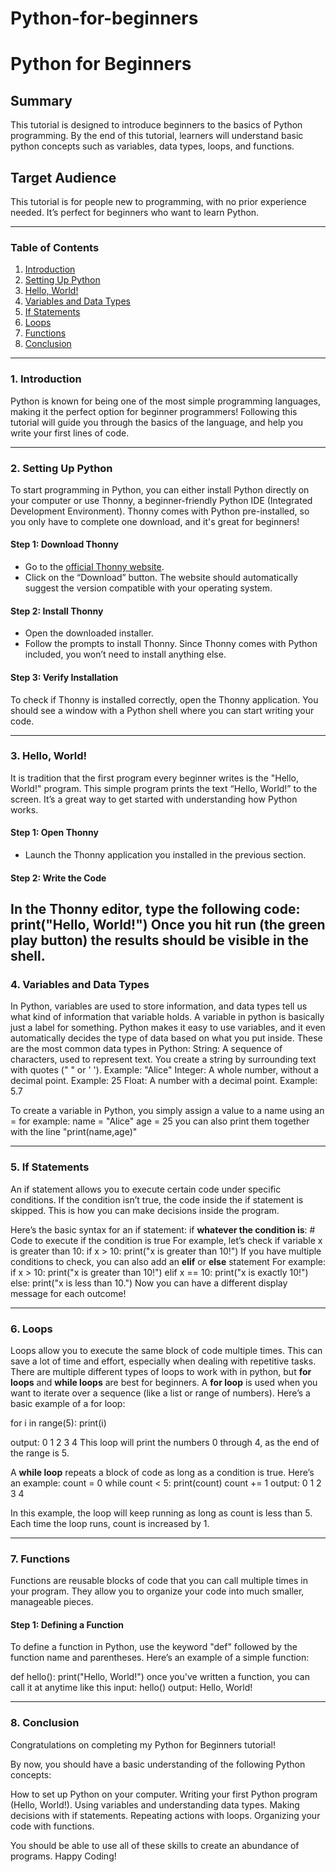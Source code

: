 # Python-for-beginners
# Python for Beginners

## Summary
This tutorial is designed to introduce beginners to the basics of Python programming. By the end of this tutorial, learners will understand basic python concepts such as variables, data types, loops, and functions.

## Target Audience
This tutorial is for people new to programming, with no prior experience needed. It’s perfect for beginners who want to learn Python.

---

### Table of Contents

1. [Introduction](#introduction)
2. [Setting Up Python](#setting-up-python)
3. [Hello, World!](#hello-world)
4. [Variables and Data Types](#variables-and-data-types)
5. [If Statements](#if-statements)
6. [Loops](#loops)
7. [Functions](#functions)
8. [Conclusion](#conclusion)


---

### 1. Introduction

Python is known for being one of the most simple programming languages,  making it the perfect option for beginner programmers! Following this tutorial will guide you through the basics of the language, and help you write your first lines of code.

---

### 2. Setting Up Python

To start programming in Python, you can either install Python directly on your computer or use Thonny, a beginner-friendly Python IDE (Integrated Development Environment). Thonny comes with Python pre-installed, so you only have to complete one download, and it's great for beginners!

#### Step 1: Download Thonny
- Go to the [official Thonny website](https://thonny.org/).
- Click on the “Download” button. The website should automatically suggest the version compatible with your operating system.

#### Step 2: Install Thonny
- Open the downloaded installer.
- Follow the prompts to install Thonny. Since Thonny comes with Python included, you won’t need to install anything else.

#### Step 3: Verify Installation
To check if Thonny is installed correctly, open the Thonny application. You should see a window with a Python shell where you can start writing your code.

---

### 3. Hello, World!

It is tradition that the first program  every beginner writes is the "Hello, World!" program. This simple program prints the text “Hello, World!” to the screen. It’s a great way to get started with understanding how Python works.

#### Step 1: Open Thonny
- Launch the Thonny application you installed in the previous section.

#### Step 2: Write the Code
In the Thonny editor, type the following code:
  print("Hello, World!")
Once you hit run (the green play button) the results should be visible in the shell.
---

### 4. Variables and Data Types

In Python, variables are used to store information, and data types tell us what kind of information that variable holds. A variable in python is basically just a label for something. Python makes it easy to use variables, and it even automatically decides the type of data based on what you put inside. These are the most common data types in Python:
  String: A sequence of characters, used to represent text. You create a string by surrounding text with quotes (" " or ' ').
    Example: "Alice"
  Integer: A whole number, without a decimal point.
    Example: 25
Float: A number with a decimal point.
    Example: 5.7

To create a variable in Python, you simply assign a value to a name using an =
  for example:
    name = "Alice"
    age = 25
you can also print them together with the line "print(name,age)"

---
### 5. If Statements

An if statement allows you to execute certain code under specific conditions. If the condition isn’t true, the code inside the if statement is skipped. This is how you can make decisions inside the program.

Here’s the basic syntax for an if statement:
  if **whatever the condition is**:
      # Code to execute if the condition is true
For example, let’s check if variable x is greater than 10:
  if x > 10:
      print("x is greater than 10!")
If you have multiple conditions to check, you can also add an **elif** or **else** statement
For example:
  if x > 10:
      print("x is greater than 10!")
  elif x == 10:
      print("x is exactly 10!")
  else:
      print("x is less than 10.")
Now you can have a different display message for each outcome!

---
### 6. Loops

Loops allow you to execute the same block of code multiple times. This can save a lot of time and effort, especially when dealing with repetitive tasks.
There are multiple different types of loops to work with in python, but **for loops** and **while loops** are best for beginners.
A **for loop** is used when you want to iterate over a sequence (like a list or range of numbers).
Here’s a basic example of a for loop:

for i in range(5):
    print(i)

output:
    0
    1
    2
    3
    4
This loop will print the numbers 0 through 4, as the end of the range is 5.

A **while loop** repeats a block of code as long as a condition is true. Here’s an example:
  count = 0
  while count < 5:
      print(count)
      count += 1
output:
  0
  1
  2
  3
  4

In this example, the loop will keep running as long as count is less than 5. Each time the loop runs, count is increased by 1.

---

### 7. Functions

Functions are reusable blocks of code that you can call multiple times in your program. They allow you to organize your code into much smaller, manageable pieces.

#### Step 1: Defining a Function
To define a function in Python, use the keyword "def" followed by the function name and parentheses. Here’s an example of a simple function:

  def hello():
      print("Hello, World!")
once you've written a function, you can call it at anytime like this
input:
  hello()
output:
  Hello, World!
  
---

### 8. Conclusion

Congratulations on completing my Python for Beginners tutorial! 

By now, you should have a basic understanding of the following Python concepts:

How to set up Python on your computer.
Writing your first Python program (Hello, World!).
Using variables and understanding data types.
Making decisions with if statements.
Repeating actions with loops.
Organizing your code with functions.

You should be able to use all of these skills to create an abundance of programs. Happy Coding!

